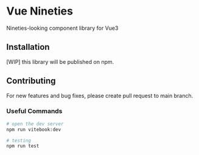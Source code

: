 # Vue Nineties

Nineties-looking component library for Vue3

## Installation

[WIP] this library will be published on npm.

## Contributing

For new features and bug fixes, please create pull request to main branch.

### Useful Commands

```bash
# open the dev server
npm run vitebook:dev

# testing
npm run test
```
